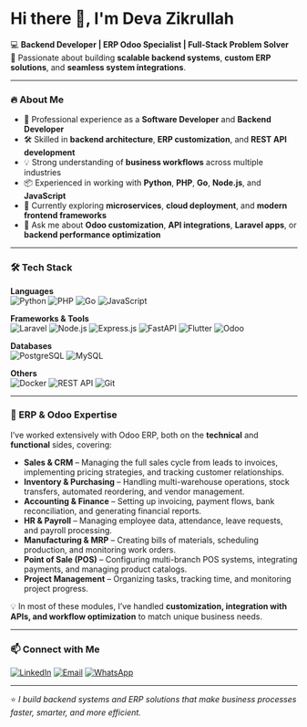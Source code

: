 # Hi there 👋, I'm Deva Zikrullah

💻 **Backend Developer | ERP Odoo Specialist | Full-Stack Problem Solver**  
🚀 Passionate about building **scalable backend systems**, **custom ERP solutions**, and **seamless system integrations**.

---

### 🔥 About Me
- 💼 Professional experience as a **Software Developer** and **Backend Developer**
- 🛠️ Skilled in **backend architecture**, **ERP customization**, and **REST API development**  
- 💡 Strong understanding of **business workflows** across multiple industries  
- 📦 Experienced in working with **Python**, **PHP**, **Go**, **Node.js**, and **JavaScript**  
- 🌱 Currently exploring **microservices**, **cloud deployment**, and **modern frontend frameworks**  
- 💬 Ask me about **Odoo customization**, **API integrations**, **Laravel apps**, or **backend performance optimization**

---

### 🛠️ Tech Stack
**Languages**  
![Python](https://img.shields.io/badge/Python-3776AB?style=for-the-badge&logo=python&logoColor=white)
![PHP](https://img.shields.io/badge/PHP-777BB4?style=for-the-badge&logo=php&logoColor=white)
![Go](https://img.shields.io/badge/Go-00ADD8?style=for-the-badge&logo=go&logoColor=white)
![JavaScript](https://img.shields.io/badge/JavaScript-F7DF1E?style=for-the-badge&logo=javascript&logoColor=black)

**Frameworks & Tools**  
![Laravel](https://img.shields.io/badge/Laravel-FF2D20?style=for-the-badge&logo=laravel&logoColor=white)
![Node.js](https://img.shields.io/badge/Node.js-339933?style=for-the-badge&logo=node.js&logoColor=white)
![Express.js](https://img.shields.io/badge/Express.js-000000?style=for-the-badge&logo=express&logoColor=white)
![FastAPI](https://img.shields.io/badge/FastAPI-009688?style=for-the-badge&logo=fastapi&logoColor=white)
![Flutter](https://img.shields.io/badge/Flutter-02569B?style=for-the-badge&logo=flutter&logoColor=white)
![Odoo](https://img.shields.io/badge/Odoo-714B67?style=for-the-badge&logo=odoo&logoColor=white)

**Databases**  
![PostgreSQL](https://img.shields.io/badge/PostgreSQL-336791?style=for-the-badge&logo=postgresql&logoColor=white)
![MySQL](https://img.shields.io/badge/MySQL-4479A1?style=for-the-badge&logo=mysql&logoColor=white)

**Others**  
![Docker](https://img.shields.io/badge/Docker-2496ED?style=for-the-badge&logo=docker&logoColor=white)
![REST API](https://img.shields.io/badge/REST_API-FF6F00?style=for-the-badge&logo=api&logoColor=white)
![Git](https://img.shields.io/badge/Git-F05032?style=for-the-badge&logo=git&logoColor=white)

---

### 🏢 ERP & Odoo Expertise

I’ve worked extensively with Odoo ERP, both on the **technical** and **functional** sides, covering:  

- **Sales & CRM** – Managing the full sales cycle from leads to invoices, implementing pricing strategies, and tracking customer relationships.  
- **Inventory & Purchasing** – Handling multi-warehouse operations, stock transfers, automated reordering, and vendor management.  
- **Accounting & Finance** – Setting up invoicing, payment flows, bank reconciliation, and generating financial reports.  
- **HR & Payroll** – Managing employee data, attendance, leave requests, and payroll processing.  
- **Manufacturing & MRP** – Creating bills of materials, scheduling production, and monitoring work orders.  
- **Point of Sale (POS)** – Configuring multi-branch POS systems, integrating payments, and managing product catalogs.  
- **Project Management** – Organizing tasks, tracking time, and monitoring project progress.  

💡 In most of these modules, I’ve handled **customization, integration with APIs, and workflow optimization** to match unique business needs.


---

### 📫 Connect with Me
[![LinkedIn](https://img.shields.io/badge/LinkedIn-0077B5?style=for-the-badge&logo=linkedin&logoColor=white)](https://www.linkedin.com/in/deva-zikrullah-b60532219/)
[![Email](https://img.shields.io/badge/Email-Contact_Me-red?style=for-the-badge&logo=gmail&logoColor=white)](mailto:zdeva804@gmail.com)
[![WhatsApp](https://img.shields.io/badge/WhatsApp-25D366?style=for-the-badge&logo=whatsapp&logoColor=white)](https://wa.me/6288217477326)

---

⭐ *I build backend systems and ERP solutions that make business processes faster, smarter, and more efficient.*
